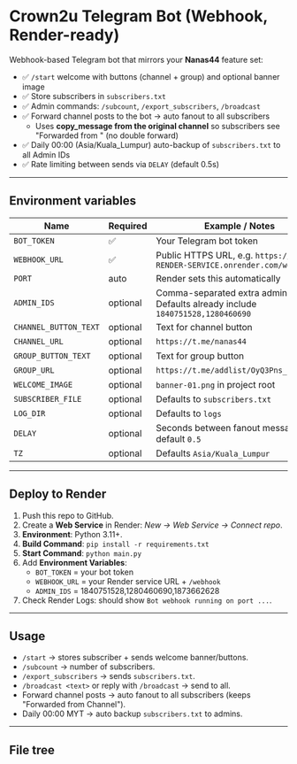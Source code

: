 # Crown2u Telegram Bot (Webhook, Render-ready)

Webhook-based Telegram bot that mirrors your **Nanas44** feature set:

- ✅ `/start` welcome with buttons (channel + group) and optional banner image
- ✅ Store subscribers in `subscribers.txt`
- ✅ Admin commands: `/subcount`, `/export_subscribers`, `/broadcast`
- ✅ Forward channel posts to the bot → auto fanout to all subscribers
  - Uses **copy_message from the original channel** so subscribers see "Forwarded from <Channel>" (no double forward)
- ✅ Daily 00:00 (Asia/Kuala_Lumpur) auto-backup of `subscribers.txt` to all Admin IDs
- ✅ Rate limiting between sends via `DELAY` (default 0.5s)

---

## Environment variables

| Name              | Required | Example / Notes |
|-------------------|----------|-----------------|
| `BOT_TOKEN`       | ✅ | Your Telegram bot token |
| `WEBHOOK_URL`     | ✅ | Public HTTPS URL, e.g. `https://YOUR-RENDER-SERVICE.onrender.com/webhook` |
| `PORT`            | auto     | Render sets this automatically |
| `ADMIN_IDS`       | optional | Comma-separated extra admin IDs. Defaults already include `1840751528,1280460690` |
| `CHANNEL_BUTTON_TEXT` | optional | Text for channel button |
| `CHANNEL_URL`     | optional | `https://t.me/nanas44` |
| `GROUP_BUTTON_TEXT` | optional | Text for group button |
| `GROUP_URL`       | optional | `https://t.me/addlist/OyQ3Pns_j3w5Y2M1` |
| `WELCOME_IMAGE`   | optional | `banner-01.png` in project root |
| `SUBSCRIBER_FILE` | optional | Defaults to `subscribers.txt` |
| `LOG_DIR`         | optional | Defaults to `logs` |
| `DELAY`           | optional | Seconds between fanout messages, default `0.5` |
| `TZ`              | optional | Defaults `Asia/Kuala_Lumpur` |

---

## Deploy to Render

1. Push this repo to GitHub.
2. Create a **Web Service** in Render: *New → Web Service → Connect repo*.
3. **Environment**: Python 3.11+.
4. **Build Command**: `pip install -r requirements.txt`
5. **Start Command**: `python main.py`
6. Add **Environment Variables**:
   - `BOT_TOKEN` = your bot token
   - `WEBHOOK_URL` = your Render service URL + `/webhook`
   - `ADMIN_IDS` = 1840751528,1280460690,1873662628
7. Check Render Logs: should show `Bot webhook running on port ...`.

---

## Usage

- `/start` → stores subscriber + sends welcome banner/buttons.
- `/subcount` → number of subscribers.
- `/export_subscribers` → sends `subscribers.txt`.
- `/broadcast <text>` or reply with `/broadcast` → send to all.
- Forward channel posts → auto fanout to all subscribers (keeps "Forwarded from Channel").
- Daily 00:00 MYT → auto backup `subscribers.txt` to admins.

---

## File tree
